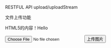 RESTFUL API
upload/uploadStream


文件上传功能

<!DOCTYPE html>
<html>
<head>
<meta charset="UTF-8">
<title>HTML5的标题</title>
</head>
<body>
<p>HTML5的内容！Hello</p>
<form action="http://localhost:8080/upload-0.0.1-SNAPSHOT/upload/uploadStream" 
		enctype="multipart/form-data" method="post" >
        <input name="file" type="file" />
        <input type="submit" value="上传图片" />
</form>
</body>
</html>

